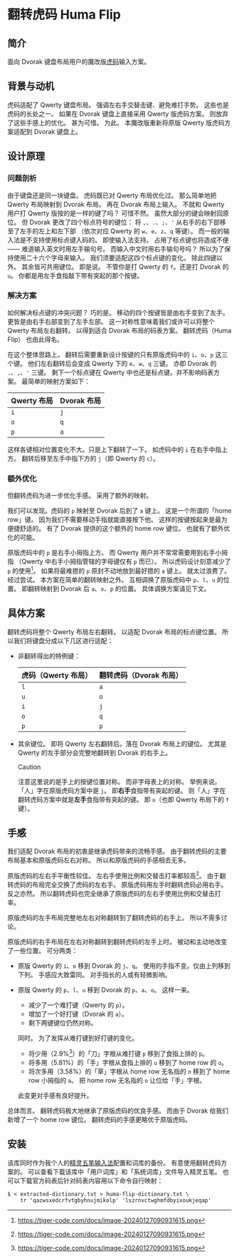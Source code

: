 # 翻转虎码 Huma Flip

## 简介

面向 Dvorak 键盘布局用户的魔改版[虎码](https://tiger-code.com)输入方案。

## 背景与动机

虎码适配了 Qwerty 键盘布局。
强调左右手交替击键、避免难打手势。
这些也是虎码的长处之一。
如果在 Dvorak 键盘上直接采用 Qwerty 版虎码方案。
则放弃了这些手感上的优化。
甚为可惜。
为此。
本魔改版重新将原版 Qwerty 版虎码方案适配到 Dvorak 键盘上。

## 设计原理

### 问题剖析

由于键盘还是同一块键盘。
虎码既已对 Qwerty 布局优化过。
那么简单地把 Qwerty 布局映射到 Dvorak 布局。
再在 Dvorak 布局上输入。
不就和 Qwerty 用户打 Qwerty 版按的是一样的键了吗？
可惜不然。
虽然大部分的键会映射回原位。
但 Dvorak 更改了四个标点符号的键位：
将 `,`、`.`、`;`、`'` 从右手的右下部移至了左手的左上和左下部
（依次对应 Qwerty 的 `w`、`e`、`z`、`q` 等键）。
而一般的输入法是不支持使用标点键入码的。
即使输入法支持。
占用了标点键也将造成不便 ——
难道输入英文时用左手输句号。
而输入中文时用右手输句号吗？
所以为了保持使用二十六个字母来输入。
我们须要适配这四个标点键的变化。
除此四键以外。
其余皆可共用键位。
即是说。
不管你是打 Qwerty 的 `f`。还是打 Dvorak 的 `u`。
你都是用左手食指敲下带有突起的那个按键。

### 解决方案

如何解决标点键的冲突问题？
巧的是。
移动的四个按键皆是由右手变到了左手。
更皆是由右手右部变到了左手左部。
这一对称性意味着我们或许可以将整个 Qwerty 布局左右翻转。
以得到适合 Dvorak 布局的码表方案。
翻转虎码（Huma Flip）
也由此得名。

在这个整体思路上。
翻转后需要重新设计按键的只有原版虎码中的 `i`、`o`、`p` 这三个键。
他们左右翻转后会变成 Qwerty 下的 `e`、`w`、`q` 三键。
亦即 Dvorak 的 `.`、`,`、`'` 三键。
剩下一个标点键在 Qwerty 中也还是标点键。并不影响码表方案。
最简单的映射方案如下：

Qwerty 布局 | Dvorak 布局
---         | ---
`i`         | `j`
`o`         | `q`
`p`         | `a`

这样各键相对位置变化不大。只是上下翻转了一下。
如虎码中的 `i` 在右手中指上方。
翻转后移至左手中指下方的 `j`（即 Qwerty 的 `c`）。

### 额外优化

但翻转虎码为进一步优化手感。
采用了额外的映射。

我们可以发现。虎码的 `p` 映射至 Dvorak 后到了 `a` 键上。
这是一个所谓的「home row」键。
因为我们不需要移动手指就能直接按下他。
这样的按键按起来是最为便捷舒适的。
有了 Dvorak 提供的这个额外的 home row 键位。
也就有了额外优化的可能。

原版虎码中的 `p` 是右手小拇指上方。
而 Qwerty 用户并不常常需要用到右手小拇指
（Qwerty 中右手小拇指管辖的字母键仅有 `p` 而已）。
所以虎码设计刻意减少了 `p` 的使用[^1]。
如果将最难摁的 `p` 原封不动地放到最好摁的 `a` 键上。
就太过浪费了。
经过尝试。
本方案在简单的翻转映射之外。
互相调换了原版虎码中 `p`、`l`、`u` 的位置。
即翻转映射到 Dvorak 后 `a`、`o`、`p` 的位置。
具体调换方案请见下文。

[^1]: https://tiger-code.com/docs/image-20240127090931615.png

## 具体方案

翻转虎码将整个 Qwerty 布局左右翻转。
以适配 Dvorak 布局的标点键位置。
所以我们将键盘分成以下几区进行适配：

-   非翻转得出的特例键：

    虎码（Qwerty 布局） | 翻转虎码（Dvorak 布局）
    ---                 | ---
    `l`                 | `a`
    `u`                 | `o`
    `i`                 | `j`
    `o`                 | `q`
    `p`                 | `p`

-   其余键位。
    即将 Qwerty 左右翻转后。落在 Dvorak 布局上的键位。
    尤其是 Qwerty 的左手部分会完整地翻转到 Dvorak 的右手上。

    > [!CAUTION]
    > 注意这里说的是手上的按键位置对称。
    > 而非字母表上的对称。
    > 举例来说。
    > 「人」字在原版虎码方案中是 `j`。
    > 即**右手**食指带有突起的键。
    > 则「人」字在翻转虎码方案中就是**左手**食指带有突起的键。
    > 即 `u`（也即 Qwerty 布局下的 `f` 键）。

## 手感

我们适配 Dvorak 布局的初衷是继承虎码带来的流畅手感。
由于翻转虎码的主要布局基本和原版虎码左右对称。
所以和原版虎码的手感相去无多。

原版虎码的左右手平衡性较佳。
左右手使用比例和交替击打率都较高[^1]。
由于翻转虎码的布局完全交换了虎码的左右手。
原版虎码用左手时翻转虎码必用右手。
反之亦然。
所以翻转虎码也完全继承了原版虎码的左右手使用比例和交替击打率。

原版虎码的左手布局完整地左右对称翻转到了翻转虎码的右手上。
所以不需多讨论。

原版虎码的右手布局在左右对称翻转到翻转虎码的左手上时。
被动和主动地改变了一些位置。
可分两类：

-   原版 Qwerty 的 `i`、`o` 移到 Dvorak 的 `j`、`q`。
    使用的手指不变。仅由上列移到下列。
    手感应大致雷同。
    对手指长的人或有轻微影响。

-   原版 Qwerty 的 `p`、`l`、`u` 移到 Dvorak 的 `p`、`a`、`o`。
    这样一来。

    -   减少了一个难打键（Qwerty 的 `p`）。
    -   增加了一个好打键（Dvorak 的 `a`）。
    -   剩下两键键位仍然对称。

    同时。
    为了发挥从难打键到好打键的变化。

    -   将少用（2.9%[^1]）的「刀」字根从难打键 `p` 移到了食指上排的 `p`。
    -   将多用（5.81%）的「手」字根从食指上排的 `u` 移到了 home row 的 `o`。
    -   将次多用（3.58%）的「草」字根从 home row 无名指的 `n`
        移到了 home row 小拇指的 `a`。
        把 home row 无名指的 `o` 让位给「手」字根。

    此变更对手感有良好提升。

总体而言。
翻转虎码极大地继承了原版虎码的优良手感。
而由于 Dvorak 给我们新增了一个 home row 键位。
翻转虎码的手感更略优于原版虎码。

## 安装

该库同时作为我个人的[精灵五笔输入法](http://www.jlwubi.com)配置和词库的备份。
有意使用翻转虎码方案的。
可以查看下载该库中「用户词库」和「系统词库」文件导入精灵五笔。
也可以下载官方码表后针对码表内容用以下命令自行映射：

```shell
$ < extracted-dictionary.txt > huma-flip-dictionary.txt \
    tr 'qazwsxedcrfvtgbyhnujmikolp' 'lszrnvctwghmfdbyixoukjeqap'
```
